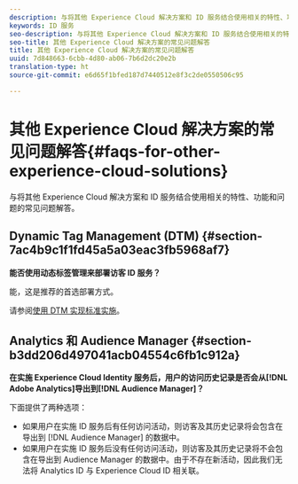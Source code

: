 ```yaml
---
description: 与将其他 Experience Cloud 解决方案和 ID 服务结合使用相关的特性、功能和问题的常见问题解答。
keywords: ID 服务
seo-description: 与将其他 Experience Cloud 解决方案和 ID 服务结合使用相关的特性、功能和问题的常见问题解答。
seo-title: 其他 Experience Cloud 解决方案的常见问题解答
title: 其他 Experience Cloud 解决方案的常见问题解答
uuid: 7d848663-6cbb-4d80-ab06-7b6d2dc20e2b
translation-type: ht
source-git-commit: e6d65f1bfed187d7440512e8f3c2de0550506c95

---
```



# 其他 Experience Cloud 解决方案的常见问题解答{#faqs-for-other-experience-cloud-solutions}

与将其他 Experience Cloud 解决方案和 ID 服务结合使用相关的特性、功能和问题的常见问题解答。

## Dynamic Tag Management (DTM) {#section-7ac4b9c1f1fd45a5a03eac3fb5968af7}

**能否使用动态标签管理来部署访客 ID 服务？**

能，这是推荐的首选部署方式。

请参阅[使用 DTM 实现标准实施](../implementation-guides/standard.md#concept-89cd0199a9634fc48644f2d61e3d2445)。

## Analytics 和 Audience Manager {#section-b3dd206d497041acb04554c6fb1c912a}

**在实施 Experience Cloud Identity 服务后，用户的访问历史记录是否会从[!DNL Adobe Analytics]导出到[!DNL Audience Manager]？**

下面提供了两种选项：

* 如果用户在实施 ID 服务后有任何访问活动，则访客及其历史记录将会包含在导出到 [!DNL Audience Manager] 的数据中。
* 如果用户在实施 ID 服务后没有任何访问活动，则访客及其历史记录将不会包含在导出到 Audience Manager 的数据中。由于不存在新活动，因此我们无法将 Analytics ID 与 Experience Cloud ID 相关联。

